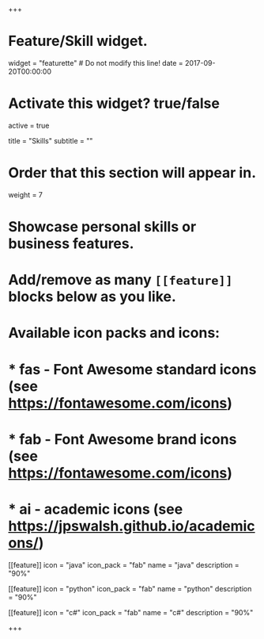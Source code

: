 +++
# Feature/Skill widget.
widget = "featurette"  # Do not modify this line!
date = 2017-09-20T00:00:00

# Activate this widget? true/false
active = true

title = "Skills"
subtitle = ""

# Order that this section will appear in.
weight = 7

# Showcase personal skills or business features.
# 
# Add/remove as many `[[feature]]` blocks below as you like.
# 
# Available icon packs and icons:
# * fas - Font Awesome standard icons (see https://fontawesome.com/icons)
# * fab - Font Awesome brand icons (see https://fontawesome.com/icons)
# * ai - academic icons (see https://jpswalsh.github.io/academicons/)

[[feature]]
  icon = "java"
  icon_pack = "fab"
  name = "java"
  description = "90%"
  
[[feature]]
  icon = "python"
  icon_pack = "fab"
  name = "python"
  description = "90%"  
  
[[feature]]
  icon = "c#"
  icon_pack = "fab"
  name = "c#"
  description = "90%"

+++
